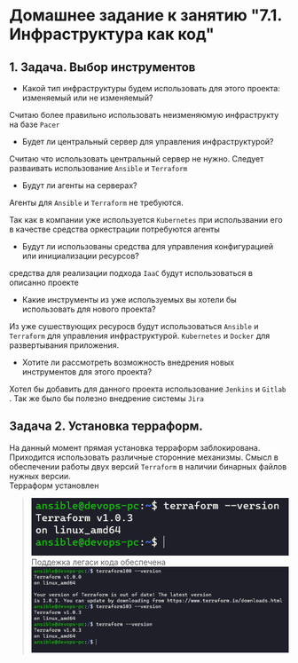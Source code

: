 # Домашнее задание к занятию "7.1. Инфраструктура как код"
## 1. Задача. Выбор инструментов
- Какой тип инфраструктуры будем использовать для этого проекта: изменяемый или не изменяемый?

Считаю более правильно использовать неизменяюмую инфраструкту на базе `Pacer` 

- Будет ли центральный сервер для управления инфраструктурой?

Считаю что использовать центральный сервер не нужно. Следует разваивать использование `Ansible` и `Terraform`

- Будут ли агенты на серверах?

Агенты для `Ansible` и `Terraform` не требуются.  

Так как в компании уже используется `Kubernetes` при использвании его в качестве средства оркестрации потребуются агенты

- Будут ли использованы средства для управления конфигурацией или инициализации ресурсов?

средства для реализации подхода `IaaC` будут использоваться в описанно проекте

- Какие инструменты из уже используемых вы хотели бы использовать для нового проекта?

Из уже сушествующих ресуросв будут использоваться `Ansible` и `Terraform` для управления инфраструктурой.  `Kubernetes` и `Docker` для развертывания приложения.

- Хотите ли рассмотреть возможность внедрения новых инструментов для этого проекта?

Хотел бы добавить для данного проекта использование `Jenkins` и `Gitlab `. Так же было бы полезно внедрение системы `Jira`

## Задача 2. Установка терраформ.
На данный момент прямая установка терраформ заблокирована. Приходится использовать различные сторонние механизмы. Смысл в обеспечении работы двух версий `Terraform` в наличии бинарных файлов нужных версии.  
Терраформ установлен
>![PID 1](https://github.com/Smarzhic/netology/blob/main/07-terraform-01-intro/iac_terraform.png)  
Поддежка легаси кода обеспечена
>![PID 1](https://github.com/Smarzhic/netology/blob/main/07-terraform-01-intro/iac_terraform_versions.png)
